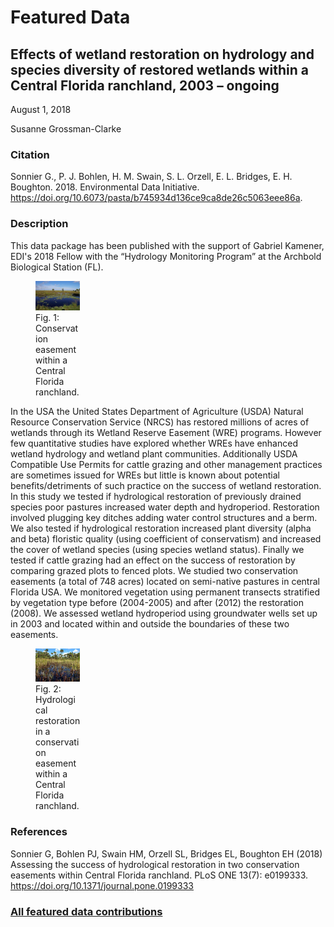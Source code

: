 # Featured Data

## Effects of wetland restoration on hydrology and species diversity of restored wetlands within a Central Florida ranchland, 2003 – ongoing

August 1, 2018

Susanne Grossman-Clarke

### Citation

Sonnier G., P. J. Bohlen, H. M. Swain, S. L. Orzell, E. L. Bridges, E. H. Boughton. 2018. Environmental Data Initiative. https://doi.org/10.6073/pasta/b745934d136ce9ca8de26c5063eee86a.

### Description

This data package has been published with the support of Gabriel Kamener, EDI's 2018 Fellow with the “Hydrology Monitoring Program” at the Archbold Biological Station (FL).

<div class="figure_featured" style="width: 30%;">
    <figure>
       <img src="/static/images/featured_data/archbold_1.jpg" alt=" range land"/>
       <figcaption class="figure-caption">Fig. 1: Conservation easement within a Central Florida ranchland.</figcaption>
    </figure>
</div>

In the USA the United States Department of Agriculture (USDA) Natural Resource Conservation Service (NRCS) has restored millions of acres of wetlands through its Wetland Reserve Easement (WRE) programs. However few quantitative studies have explored whether WREs have enhanced wetland hydrology and wetland plant communities. Additionally USDA Compatible Use Permits for cattle grazing and other management practices are sometimes issued for WREs but little is known about potential benefits/detriments of such practice on the success of wetland restoration. In this study we tested if hydrological restoration of previously drained species poor pastures increased water depth and hydroperiod. Restoration involved plugging key ditches adding water control structures and a berm. We also tested if hydrological restoration increased plant diversity (alpha and beta) floristic quality (using coefficient of conservatism) and increased the cover of wetland species (using species wetland status). Finally we tested if cattle grazing had an effect on the success of restoration by comparing grazed plots to fenced plots. We studied two conservation easements (a total of 748 acres) located on semi-native pastures in central Florida USA. We monitored vegetation using permanent transects stratified by vegetation type before (2004-2005) and after (2012) the restoration (2008). We assessed wetland hydroperiod using groundwater wells set up in 2003 and located within and outside the boundaries of these two easements.

<div class="figure_featured" style="width: 30%;">
    <figure>
       <img id="pickme" src="/static/images/featured_data/archbold_2.jpg" alt="unmanaged plot"/>
       <figcaption class="figure-caption">Fig. 2: Hydrological restoration in a conservation easement within a Central Florida ranchland.</figcaption>
    </figure>
</div>

### References

Sonnier G, Bohlen PJ, Swain HM, Orzell SL, Bridges EL, Boughton EH (2018) Assessing the success of hydrological restoration in two conservation easements within Central Florida ranchland. PLoS ONE 13(7): e0199333. https://doi.org/10.1371/journal.pone.0199333

### [All featured data contributions](/templates/featured/featured-grid)

